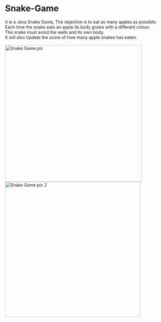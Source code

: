 # Snake-Game
It is a Java Snake Game, The objective is to eat as many apples as possible. Each time the snake eats an apple its body grows with a different colour. The snake must avoid the walls and its own body.
<br>
It will also Update the score of how many apple snakes has eaten.
<br>
<br>
<img width="451" alt="Snake Game pic" src="https://user-images.githubusercontent.com/73280986/127737322-49bb3ec0-3871-456a-9ca9-86ea5577e789.png">
<br>
<img width="446" alt="Snake Game pic 2" src="https://user-images.githubusercontent.com/73280986/127737330-79f702da-f51b-43c9-b82b-e98305223e60.png">
